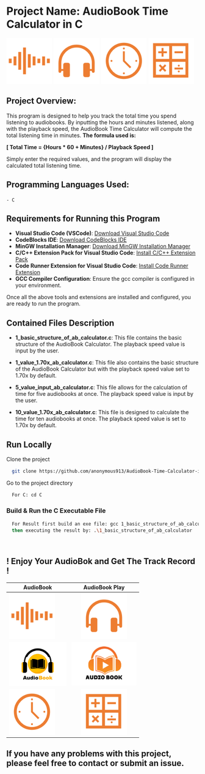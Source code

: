 
# Project Name: AudioBook Time Calculator in C

<img src="Images/image-2.png" alt="audiowave" width="120" alignment="center"/> <img src="Images/image-3.png" alt="microphone" width="120" alignment="center"/> <img src="Images/clock.png" alt="audiowave" width="120" alignment="center"/> <img src="Images/calculator.png" alt="microphone" width="120" alignment="center"/>


## Project Overview:
This program is designed to help you track the total time you spend listening to audiobooks. By inputting the hours and minutes listened, along with the playback speed, the AudioBook Time Calculator will compute the total listening time in minutes. **The formula used is:** 

 **[ Total Time = {Hours * 60 + Minutes} / Playback Speed ]**

Simply enter the required values, and the program will display the calculated total listening time.



## Programming Languages Used:  
``` - C ```



## Requirements for Running this Program

- **Visual Studio Code (VSCode)**: [Download Visual Studio Code](https://code.visualstudio.com/Download)
- **CodeBlocks IDE**: [Download CodeBlocks IDE](https://www.codeblocks.org/downloads/)
- **MinGW Installation Manager**: [Download MinGW Installation Manager](https://sourceforge.net/projects/mingw/)
- **C/C++ Extension Pack for Visual Studio Code**: [Install C/C++ Extension Pack](https://marketplace.visualstudio.com/items?itemName=ms-vscode.cpptools-extension-pack)
- **Code Runner Extension for Visual Studio Code**: [Install Code Runner Extension](https://marketplace.visualstudio.com/items?itemName=formulahendry.code-runner)
- **GCC Compiler Configuration**: Ensure the gcc compiler is configured in your environment.

Once all the above tools and extensions are installed and configured, you are ready to run the program.

## Contained Files Description

- **1_basic_structure_of_ab_calculator.c**: This file contains the basic structure of the AudioBook Calculator. The playback speed value is input by the user.

- **1_value_1.70x_ab_calculator.c**: This file also contains the basic structure of the AudioBook Calculator but with the playback speed value set to 1.70x by default.

- **5_value_input_ab_calculator.c**: This file allows for the calculation of time for five audiobooks at once. The playback speed value is input by the user.

- **10_value_1.70x_ab_calculator.c**: This file is designed to calculate the time for ten audiobooks at once. The playback speed value is set to 1.70x by default.


## Run Locally

Clone the project
```bash
  git clone https://github.com/anonymous913/AudioBook-Time-Calculator-in-C.git
```

Go to the project directory

```bash
  For C: cd C 
```

### Build & Run the C Executable File

```bash
  For Result first build an exe file: gcc 1_basic_structure_of_ab_calculator.c -o 1_basic_structure_of_ab_calculator.exe
  then executing the result by: .\1_basic_structure_of_ab_calculator
```  
<br>

## ! Enjoy Your AudioBok and Get The Track Record !

| AudioBook  | AudioBook Play |
| ------------- |:-------------:|
|<img src="Images/image-2.png" alt="audiowave" width="120" alignment="center"/>  |<img src="Images/image-3.png" alt="microphone" width="120" alignment="center"/> |
| <img src="Images/audiobook.png" alt="audiobook" width="150"/>    | <img src="Images/audiobook_play.png" alt="audioplay" width="170"/>    
|<img src="Images/clock.png" alt="clock" width="120" alignment="center"/> |<img src="Images/calculator.png" alt="calculator" width="120" alignment="center"/>|


## If you have any problems with this project, please feel free to contact or submit an issue.
